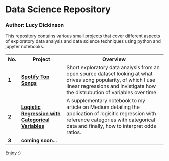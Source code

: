 <h1>Data Science Repository</h1>
<h3>Author: Lucy Dickinson</h3>

This repository contains various small projects that cover different aspects of exploratory data analysis and data science techniques using python and jupyter notebooks.

<table>
  <tr>
    <th>No.</th>
    <th>Project</th>
    <th>Overview</th>
  </tr>
  <tr>
    <td><strong>1</strong></td>
    <td><strong><a href="https://github.com/lucydickinson/datascience/tree/main/Spotify%20Top%20Songs%20EDA">Spotify Top Songs</a></strong></td>
    <td>Short exploratory data analysis from an open source dataset looking at what drives song popularity, of which I use linear regressions and invistigate how the distrubution of variables over time.</td>
  </tr>
  <tr>
    <td><strong>2</strong></td>
    <td><strong><a href="https://github.com/lucydickinson/datascience/tree/main/Logistic%20regression%20with%20categorical%20variables">Logistic Regression with Categorical Variables</a></strong></td>
    <td>A supplementary notebook to my article on Medium detailing the application of logisitic regression with reference categories with categorical data and finally, how to interpret odds ratios.</td>
  </tr>
    <tr>
    <td><strong>3</strong></td>
    <td><strong>coming soon...</td>
    <td></td>
  </tr>
</table>

Enjoy :)
